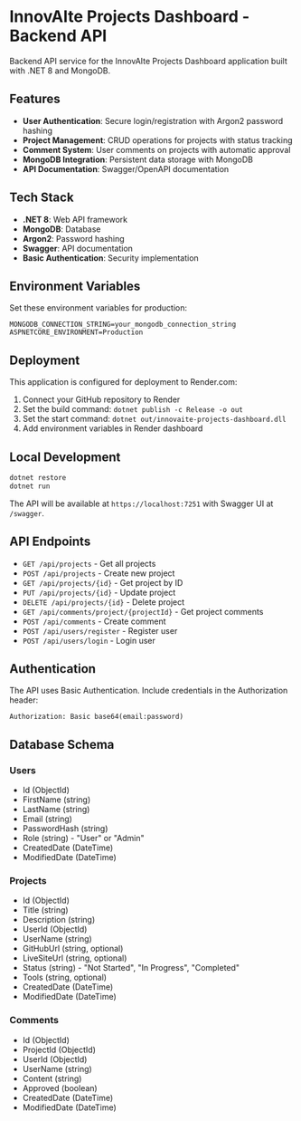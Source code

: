 # InnovAIte Projects Dashboard - Backend API

Backend API service for the InnovAIte Projects Dashboard application built with .NET 8 and MongoDB.

## Features

- **User Authentication**: Secure login/registration with Argon2 password hashing
- **Project Management**: CRUD operations for projects with status tracking
- **Comment System**: User comments on projects with automatic approval
- **MongoDB Integration**: Persistent data storage with MongoDB
- **API Documentation**: Swagger/OpenAPI documentation

## Tech Stack

- **.NET 8**: Web API framework
- **MongoDB**: Database
- **Argon2**: Password hashing
- **Swagger**: API documentation
- **Basic Authentication**: Security implementation

## Environment Variables

Set these environment variables for production:

```
MONGODB_CONNECTION_STRING=your_mongodb_connection_string
ASPNETCORE_ENVIRONMENT=Production
```

## Deployment

This application is configured for deployment to Render.com:

1. Connect your GitHub repository to Render
2. Set the build command: `dotnet publish -c Release -o out`
3. Set the start command: `dotnet out/innovaite-projects-dashboard.dll`
4. Add environment variables in Render dashboard

## Local Development

```bash
dotnet restore
dotnet run
```

The API will be available at `https://localhost:7251` with Swagger UI at `/swagger`.

## API Endpoints

- `GET /api/projects` - Get all projects
- `POST /api/projects` - Create new project
- `GET /api/projects/{id}` - Get project by ID
- `PUT /api/projects/{id}` - Update project
- `DELETE /api/projects/{id}` - Delete project
- `GET /api/comments/project/{projectId}` - Get project comments
- `POST /api/comments` - Create comment
- `POST /api/users/register` - Register user
- `POST /api/users/login` - Login user

## Authentication

The API uses Basic Authentication. Include credentials in the Authorization header:

```
Authorization: Basic base64(email:password)
```

## Database Schema

### Users
- Id (ObjectId)
- FirstName (string)
- LastName (string)
- Email (string)
- PasswordHash (string)
- Role (string) - "User" or "Admin"
- CreatedDate (DateTime)
- ModifiedDate (DateTime)

### Projects
- Id (ObjectId)
- Title (string)
- Description (string)
- UserId (ObjectId)
- UserName (string)
- GitHubUrl (string, optional)
- LiveSiteUrl (string, optional)
- Status (string) - "Not Started", "In Progress", "Completed"
- Tools (string, optional)
- CreatedDate (DateTime)
- ModifiedDate (DateTime)

### Comments
- Id (ObjectId)
- ProjectId (ObjectId)
- UserId (ObjectId)
- UserName (string)
- Content (string)
- Approved (boolean)
- CreatedDate (DateTime)
- ModifiedDate (DateTime)

